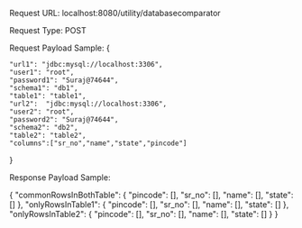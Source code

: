 Request URL: localhost:8080/utility/databasecomparator

Request Type: POST

Request Payload Sample:
{
  
    "url1": "jdbc:mysql://localhost:3306",
    "user1": "root",
    "password1": "Suraj@74644",
    "schema1": "db1",
    "table1": "table1",
    "url2":  "jdbc:mysql://localhost:3306",
    "user2": "root",
    "password2": "Suraj@74644",
    "schema2": "db2",
    "table2": "table2",
    "columns":["sr_no","name","state","pincode"]
  
}


Response Payload Sample:

{
    "commonRowsInBothTable": {
        "pincode": [],
        "sr_no": [],
        "name": [],
        "state": []
    },
    "onlyRowsInTable1": {
        "pincode": [],
        "sr_no": [],
        "name": [],
        "state": []
    },
    "onlyRowsInTable2": {
        "pincode": [],
        "sr_no": [],
        "name": [],
        "state": []
    }
}

